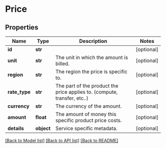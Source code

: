 # Price

## Properties
Name | Type | Description | Notes
------------ | ------------- | ------------- | -------------
**id** | **str** |  | [optional] 
**unit** | **str** | The unit in which the amount is billed. | [optional] 
**region** | **str** | The region the price is specific to. | [optional] 
**rate_type** | **str** | The part of the product the price applies to. (compute, transfer, etc..) | [optional] 
**currency** | **str** | The currency of the amount. | [optional] 
**amount** | **float** | The amount of money this specific product price costs. | [optional] 
**details** | **object** | Service specific metadata. | [optional] 

[[Back to Model list]](../README.md#documentation-for-models) [[Back to API list]](../README.md#documentation-for-api-endpoints) [[Back to README]](../README.md)


